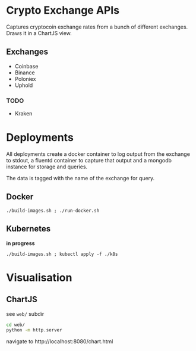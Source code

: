 # Crypto Exchange APIs

Captures cryptocoin exchange rates from a bunch of different exchanges.
Draws it in a ChartJS view.

## Exchanges

+ Coinbase
+ Binance
+ Poloniex
+ Uphold

### TODO

+ Kraken

# Deployments

All deployments create a docker container to log output from the exchange to
stdout, a fluentd container to capture that output and a mongodb instance for
storage and queries.

The data is tagged with the name of the exchange for query.

## Docker

`./build-images.sh ; ./run-docker.sh`

## Kubernetes

__in progress__

`./build-images.sh ; kubectl apply -f ./k8s`

# Visualisation

## ChartJS

see `web/` subdir

```bash
cd web/
python -m http.server
```
navigate to http://localhost:8080/chart.html
